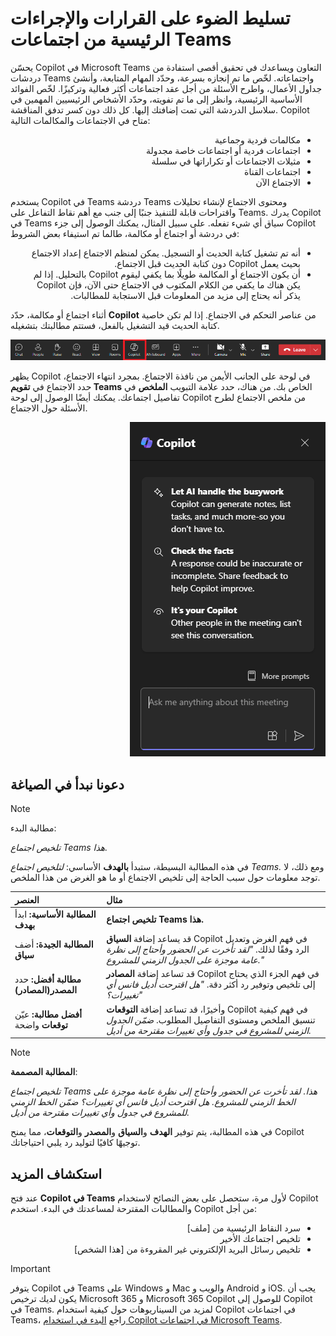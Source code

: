 # تسليط الضوء على القرارات والإجراءات الرئيسية من اجتماعات Teams

يحسّن Copilot في Microsoft Teams التعاون ويساعدك في تحقيق أقصى استفادة من دردشات Teams واجتماعاته. لخّص ما تم إنجازه بسرعة، وحدّد المهام المتابعة، وأنشئ جداول الأعمال، واطرح الأسئلة من أجل عقد اجتماعات أكثر فعالية وتركيزًا. لخّص الفوائد الأساسية الرئيسية، وانظر إلى ما تم تفويته، وحدّد الأشخاص الرئيسيين المهمين في سلاسل الدردشة التي تمت إضافتك إليها. كل ذلك دون كسر تدفق المناقشة. Copilot متاح في الاجتماعات والمكالمات التالية:

<ul dir="rtl">
    <li>مكالمات فردية وجماعية</li>
    <li>اجتماعات فردية أو اجتماعات خاصة مجدولة</li>
    <li>مثيلات الاجتماعات أو تكراراتها في سلسلة</li>
    <li>اجتماعات القناة</li>
    <li>الاجتماع الآن</li>
</ul>

يستخدم Copilot في Teams دردشة Teams ومحتوى الاجتماع لإنشاء تحليلات واقتراحات قابلة للتنفيذ جنبًا إلى جنب مع أهم نقاط التفاعل على Teams. يدرك Copilot في Teams سياق أي شيء تفعله. على سبيل المثال، يمكنك الوصول إلى جزء Copilot في دردشة أو اجتماع أو مكالمة، طالما تم استيفاء بعض الشروط:

<ul dir="rtl">
    <li>أنه تم تشغيل كتابة الحديث أو التسجيل. يمكن لمنظم الاجتماع إعداد الاجتماع بحيث يعمل Copilot دون كتابة الحديث قبل الاجتماع.</li>
    <li>أن يكون الاجتماع أو المكالمة طويلًا بما يكفي ليقوم Copilot بالتحليل. إذا لم يكن هناك ما يكفي من الكلام المكتوب في الاجتماع حتى الآن، فإن Copilot يذكر أنه يحتاج إلى مزيد من المعلومات قبل الاستجابة للمطالبات.</li>
</ul>

أثناء اجتماع أو مكالمة، حدّد <b>Copilot</b> من عناصر التحكم في الاجتماع. إذا لم تكن خاصية كتابة الحديث قيد التشغيل بالفعل، فستتم مطالبتك بتشغيله.

<p dir="rtl"><a href="https://github.com/MicrosoftLearning/MS-4005-Craft-effective-prompts-for-Microsoft-Copilot-for-Microsoft-365.ar-sa/blob/main/Instructions/Labs/media/summarize_copilot-ribbon-teams.png"><img src="https://github.com/MicrosoftLearning/MS-4005-Craft-effective-prompts-for-Microsoft-Copilot-for-Microsoft-365.ar-sa/blob/main/Instructions/Labs/media/summarize_copilot-ribbon-teams.png" alt="لقطة شاشة لرمز Copilot في اجتماع Teams."> </a></p>



يظهر Copilot في لوحة على الجانب الأيمن من نافذة الاجتماع. بمجرد انتهاء الاجتماع، حدد الاجتماع في <b>تقويم Teams</b> الخاص بك. من هناك، حدد علامة التبويب <b>الملخص</b> في تفاصيل اجتماعك. يمكنك أيضًا الوصول إلى لوحة Copilot من ملخص الاجتماع لطرح الأسئلة حول الاجتماع.

<p dir="rtl"><a href="https://github.com/MicrosoftLearning/MS-4005-Craft-effective-prompts-for-Microsoft-Copilot-for-Microsoft-365.ar-sa/blob/main/Instructions/Labs/media/summarize_copilot-pane-teams.png"><img src="https://github.com/MicrosoftLearning/MS-4005-Craft-effective-prompts-for-Microsoft-Copilot-for-Microsoft-365.ar-sa/blob/main/Instructions/Labs/media/summarize_copilot-pane-teams.png" alt="لقطة شاشة للوحة دردشة Copilot في Teams عند فتحها لأول مرة."> </a></p>


## دعونا نبدأ في الصياغة

> [!NOTE]
> مطالبة البدء:
>
> _تلخيص اجتماع Teams هذا._

في هذه المطالبة البسيطة، ستبدأ <b>بالهدف</b> الأساسي: _لتلخيص اجتماع Teams._ ومع ذلك، لا توجد معلومات حول سبب الحاجة إلى تلخيص الاجتماع أو ما هو الغرض من هذا الملخص.

| العنصر | مثال |
| :------ | :------- |
| <b>المطالبة الأساسية:</b> ابدأ <b>بهدف</b> | <b>تلخيص اجتماع Teams هذا.</b> |
| <b>المطالبة الجيدة:</b> أضف <b>سياق</b> | قد يساعد إضافة <b>السياق</b> Copilot في فهم الغرض وتعديل الرد وفقًا لذلك. _"لقد تأخرت عن الحضور وأحتاج إلى نظرة عامة موجزة على الجدول الزمني للمشروع."_ |
| <b>مطالبة أفضل:</b> حدد <b>المصدر(المصادر)</b> | قد تساعد إضافة <b>المصادر</b> Copilot في فهم الجزء الذي يحتاج إلى تلخيص وتوفير رد أكثر دقة. _"هل اقترحت أديل فانس أي تغييرات؟"_ |
| <b>أفضل مطالبة:</b> عيّن <b>توقعات</b> واضحة | وأخيرًا، قد تساعد إضافة <b>التوقعات</b> Copilot في فهم كيفية تنسيق الملخص ومستوى التفاصيل المطلوب. _ضمّن الجدول الزمني للمشروع في جدول وأي تغييرات مقترحة من أديل._ |

> [!NOTE]
> <b>المطالبة المصممة</b>:
>
> _تلخيص اجتماع Teams هذا. لقد تأخرت عن الحضور وأحتاج إلى نظرة عامة موجزة على الخط الزمني للمشروع. هل اقترحت أديل فانس أي تغييرات؟ ضمّن الخط الزمني للمشروع في جدول وأي تغييرات مقترحة من أديل._

في هذه المطالبة، يتم توفير <b>الهدف</b> و<b>السياق</b> و<b>المصدر</b> و<b>التوقعات</b>، مما يمنح Copilot توجيهًا كافيًا لتوليد رد يلبي احتياجاتك.

## استكشاف المزيد

عند فتح <b>Copilot في Teams</b> لأول مرة، ستحصل على بعض النصائح لاستخدام Copilot والمطالبات المقترحة لمساعدتك في البدء. استخدم Copilot من أجل:

<ul dir="rtl">
    <li>سرد النقاط الرئيسية من [ملف]</li>
    <li>تلخيص اجتماعك الأخير</li>
    <li>تلخيص رسائل البريد الإلكتروني غير المقروءة من [هذا الشخص]</li>
</ul>


> [!IMPORTANT]
> يتوفر Copilot في Teams على Windows و Mac والويب و Android و iOS. يجب أن يكون لديك ترخيص Microsoft 365 و Microsoft 365 Copilot للوصول إلى Copilot في Teams. لمزيد من السيناريوهات حول كيفية استخدام Copilot في اجتماعات Teams، راجع [البدء في استخدام Copilot في اجتماعات Microsoft Teams](https://support.microsoft.com/office/get-started-with-copilot-in-microsoft-teams-meetings-0bf9dd3c-96f7-44e2-8bb8-790bedf066b1).
